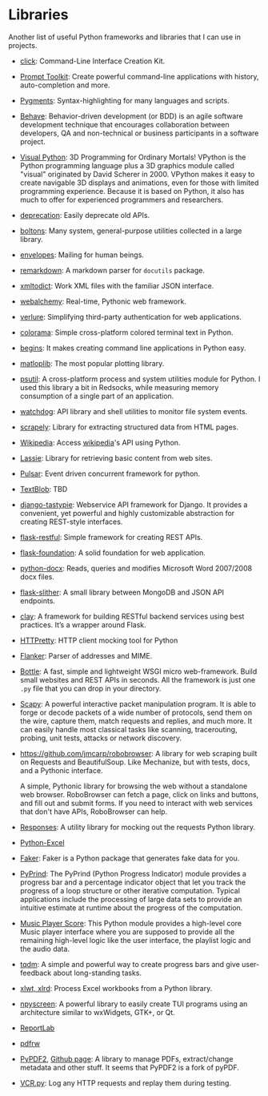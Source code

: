 Libraries
=========

Another list of useful Python frameworks and libraries that I can use in projects.

 - [click](http://click.pocoo.org/5/):
   Command-Line Interface Creation Kit.

 - [Prompt Toolkit](https://python-prompt-toolkit.readthedocs.io/):
   Create powerful command-line applications with history, auto-completion and more.

 - [Pygments](http://pygments.org/):
   Syntax-highlighting for many languages and scripts.

 - [Behave](https://github.com/behave/behave/):
   Behavior-driven development (or BDD) is an agile software development
   technique that encourages collaboration between developers, QA and
   non-technical or business participants in a software project.

 - [Visual Python](http://www.vpython.org/):
   3D Programming for Ordinary Mortals!
   VPython is the Python programming language plus a 3D graphics module
   called "visual" originated by David Scherer in 2000.  VPython makes it
   easy to create navigable 3D displays and animations, even for those with
   limited programming experience. Because it is based on Python, it also has
   much to offer for experienced programmers and researchers.

 - [deprecation](http://deprecation.readthedocs.io/en/latest/):
   Easily deprecate old APIs.

 - [boltons](https://boltons.readthedocs.io/):
   Many system, general-purpose utilities collected in a large library.

 - [envelopes](https://github.com/tomekwojcik/envelopes):
   Mailing for human beings.

 - [remarkdown](https://github.com/sgenoud/remarkdown):
   A markdown parser for `docutils` package.

 - [xmltodict](https://github.com/martinblech/xmltodict):
   Work XML files with the familiar JSON interface.

 - [webalchemy](https://github.com/skariel/webalchemy):
   Real-time, Pythonic web framework.

 - [verlure](https://github.com/bbangert/velruse):
   Simplifying third-party authentication for web applications.

 - [colorama](https://github.com/tartley/colorama):
   Simple cross-platform colored terminal text in Python.

 - [begins](http://begins.readthedocs.io/):
   It makes creating command line applications in Python easy.

 - [matloplib](http://matplotlib.org/):
   The most popular plotting library.

 - [psutil](https://github.com/giampaolo/psutil):
   A cross-platform process and system utilities module for Python.
   I used this library a bit in Redsocks, while measuring memory
   consumption of a single part of an application.

 - [watchdog](http://pythonhosted.org/watchdog/):
   API library and shell utilities to monitor file system events.

 - [scrapely](https://github.com/scrapy/scrapely):
   Library for extracting structured data from HTML pages.

 - [Wikipedia](https://github.com/goldsmith/Wikipedia):
   Access [wikipedia](http://www.wikipedia.org/)'s API using Python.

 - [Lassie](https://github.com/michaelhelmick/lassie):
   Library for retrieving basic content from web sites.

 - [Pulsar](https://github.com/quantmind/pulsar):
   Event driven concurrent framework for python.

 - [TextBlob](https://textblob.readthedocs.org/): TBD

 - [django-tastypie](http://tastypieapi.org/):
   Webservice API framework for Django. It provides a convenient, yet
   powerful and highly customizable abstraction for creating REST-style
   interfaces.

 - [flask-restful](https://github.com/twilio/flask-restful):
   Simple framework for creating REST APIs.

 - [flask-foundation](https://github.com/JackStouffer/Flask-Foundation):
   A solid foundation for web application.

 - [python-docx](https://github.com/mikemaccana/python-docx):
   Reads, queries and modifies Microsoft Word 2007/2008 docx files.

 - [flask-slither](http://github.com/gevious/flask_slither):
   A small library between MongoDB and JSON API endpoints.

 - [clay](https://github.com/uber/clay):
   A framework for building RESTful backend services using best practices.
   It’s a wrapper around Flask.

 - [HTTPretty](https://github.com/gabrielfalcao/HTTPretty):
   HTTP client mocking tool for Python

 - [Flanker](https://github.com/mailgun/flanker): Parser of addresses and
   MIME.

 - [Bottle](http://bottlepy.org/):
   A fast, simple and lightweight WSGI micro web-framework.  Build small
   websites and REST APIs in seconds.  All the framework is just one `.py` file
   that you can drop in your directory.

 - [Scapy](http://www.secdev.org/projects/scapy/):
   A powerful interactive packet manipulation program.  It is able to forge or decode packets of a
   wide number of protocols, send them on the wire, capture them, match requests and replies, and
   much more.  It can easily handle most classical tasks like scanning, tracerouting, probing, unit
   tests, attacks or network discovery.

 - <https://github.com/jmcarp/robobrowser>:
   A library for web scraping built on Requests and BeautifulSoup.
   Like Mechanize, but with tests, docs, and a Pythonic interface.

   A simple, Pythonic library for browsing the web without a standalone web
   browser.  RoboBrowser can fetch a page, click on links and buttons, and fill
   out and submit forms. If you need to interact with web services that don't
   have APIs, RoboBrowser can help.

 - [Responses](https://github.com/dropbox/responses):
   A utility library for mocking out the requests Python library.

 - [Python-Excel](http://python-excel.org/)

 - [Faker](https://github.com/joke2k/faker/):
   Faker is a Python package that generates fake data for you.

 - [PyPrind](https://github.com/rasbt/pyprind):
   The PyPrind (Python Progress Indicator) module provides a progress bar and a
   percentage indicator object that let you track the progress of a loop
   structure or other iterative computation. Typical applications include the
   processing of large data sets to provide an intuitive estimate at runtime
   about the progress of the computation.

 - [Music Player Score](https://github.com/albertz/music-player-core):
   This Python module provides a high-level core Music player interface where
   you are supposed to provide all the remaining high-level logic like the user
   interface, the playlist logic and the audio data.

 - [tqdm](https://github.com/tqdm/tqdm):
   A simple and powerful way to create progress bars and give user-feedback about
   long-standing tasks.

 - [xlwt, xlrd](https://github.com/python-excel/):
   Process Excel workbooks from a Python library.

 - [npyscreen](http://npyscreen.readthedocs.io/):
   A powerful library to easily create TUI programs using an architecture
   similar to wxWidgets, GTK+, or Qt.

 - [ReportLab]()

 - [pdfrw](https://github.com/pmaupin/pdfrw)

 - [PyPDF2](https://pythonhosted.org/PyPDF2/),
   [Github page](https://github.com/mstamy2/PyPDF2):
   A library to manage PDFs, extract/change metadata and other stuff.
   It seems that PyPDF2 is a fork of pyPDF.
 - [VCR.py](https://vcrpy.readthedocs.io/):
   Log any HTTP requests and replay them during testing.

